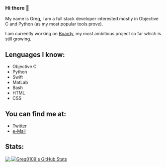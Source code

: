 ### Hi there 👋

My name is Greg, I am a full stack developer interested mostly in Objective C and Python (as my most popular tools prove).

I am currently working on [Boardy](https://github.com/greg0109/BoardyServer), my most ambitious project so far which is still growing.

## Lenguages I know:
- Objective C
- Python
- Swift
- MatLab
- Bash
- HTML
- CSS

## You can find me at:
- [Twitter](https://twitter.com/greg_0109)
- [e-Mail](greg.rabago@gmail.com)

<!--
**Greg0109/Greg0109** is a ✨ _special_ ✨ repository because its `README.md` (this file) appears on your GitHub profile.

Here are some ideas to get you started:

- 🔭 I’m currently working on ...
- 🌱 I’m currently learning ...
- 👯 I’m looking to collaborate on ...
- 🤔 I’m looking for help with ...
- 💬 Ask me about ...
- 📫 How to reach me: ...
- 😄 Pronouns: ...
- ⚡ Fun fact: ...
-->

## Stats:
<a href="#stats">
  <img align="center" src="https://github-readme-stats.vercel.app/api/top-langs/?username=greg0109&hide=Makefile&theme=react">
</a>
<a href="#stats">
  <img align="center" src="https://github-readme-stats.vercel.app/api?username=greg0109&show_icons=true&line_height=33.5&count_private=true&theme=react" alt="Greg0109's GitHub Stats">
</a>
